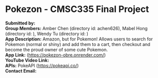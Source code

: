 # Pokezon - CMSC335 Final Project

**Submitted by:** \
**Group Members:** Amber Chen (directory id: achen626), Mabel Hong (directory id: ), Wendy Tu (directory id: )\
**App Description:** Amazon, but for Pokemon! Allows users to search for Pokemon (normal or shiny) and add them to a cart, then checkout and become the proud owner of some cute Pokemon.\
**App Link:** (https://pokezon-obre.onrender.com/) \
**YouTube Video Link:** \
**APIs:** PokeAPI (https://pokeapi.co/) \
**Contact Email:** 
